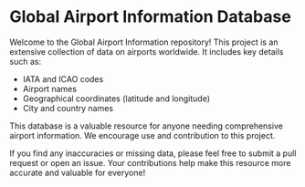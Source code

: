 # Global Airport Information Database

Welcome to the Global Airport Information repository! This project is an extensive collection of data on airports worldwide. It includes key details such as:

- IATA and ICAO codes
- Airport names
- Geographical coordinates (latitude and longitude)
- City and country names

This database is a valuable resource for anyone needing comprehensive airport information. We encourage use and contribution to this project.

If you find any inaccuracies or missing data, please feel free to submit a pull request or open an issue. Your contributions help make this resource more accurate and valuable for everyone!

